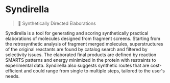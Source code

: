 # Syndirella
> 👑 Synthetically Directed Elaborations

Syndirella is a tool for generating and scoring synthetically practical elaborations of molecules designed from fragment screens. Starting from the retrosynthetic analysis of fragment merged molecules, superstructures of the original reactants are found by catalog search and filtered by selectivity issues. The elaborated final products are defined by reaction SMARTS patterns and energy minimized in the protein with restraints to experimental data. Syndirella also suggests synthetic routes that are cost-efficient and could range from single to multiple steps, tailored to the user's needs.


